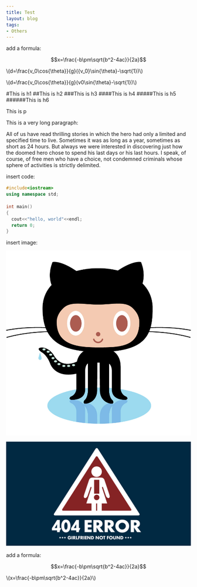 ```yaml
---
title: Test
layout: blog
tags: 
- Others
---
```


add a formula:

$$x=\frac{-b\pm\sqrt{b^2-4ac}}{2a}$$

\\(d=\frac{v_0\cos{\theta}}{g}({v_0}\sin{\theta}-\sqrt{1})\\)

\\(d=\frac{v_0\cos{\theta}}{g}(v0\sin{\theta}-\sqrt{1})\\)

#This is h1
##This is h2
###This is h3
####This is h4
#####This is h5
######This is h6

This is p

This is a very long paragraph:

  All of us have read thrilling stories in which the hero had only a limited and specified time to live. Sometimes it was as long as a year, sometimes as short as 24 hours. But always we were interested in discovering just how the doomed hero chose to spend his last days or his last hours. I speak, of course, of free men who have a choice, not condemned criminals whose sphere of activities is strictly delimited. 

insert code:

```cpp
#include<iostream>
using namespace std;

int main()
{
  cout<<"hello, world"<<endl;
  return 0;
}
```

insert image:

![](/img/Octocat.jpg)

![](/img/404.jpg)

add a formula:

$$x=\frac{-b\pm\sqrt{b^2-4ac}}{2a}$$

\\(x=\frac{-b\pm\sqrt{b^2-4ac}}{2a}\\)
